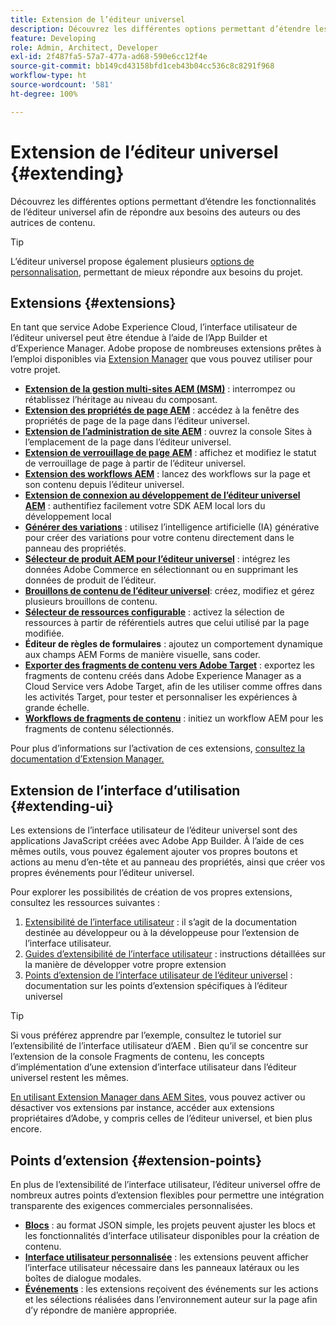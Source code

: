 ```yaml
---
title: Extension de l’éditeur universel
description: Découvrez les différentes options permettant d’étendre les fonctionnalités de l’éditeur universel afin de répondre aux besoins des auteurs ou des autrices de contenu.
feature: Developing
role: Admin, Architect, Developer
exl-id: 2f487fa5-57a7-477a-ad68-590e6cc12f4e
source-git-commit: bb149cd43158bfd1ceb43b04cc536c8c8291f968
workflow-type: ht
source-wordcount: '581'
ht-degree: 100%

---
```


# Extension de l’éditeur universel {#extending}

Découvrez les différentes options permettant d’étendre les fonctionnalités de l’éditeur universel afin de répondre aux besoins des auteurs ou des autrices de contenu.

>[!TIP]
>
>L’éditeur universel propose également plusieurs [options de personnalisation](/help/implementing/universal-editor/customizing.md), permettant de mieux répondre aux besoins du projet.

## Extensions {#extensions}

En tant que service Adobe Experience Cloud, l’interface utilisateur de l’éditeur universel peut être étendue à l’aide de l’App Builder et d’Experience Manager. Adobe propose de nombreuses extensions prêtes à l’emploi disponibles via [Extension Manager](https://experience.adobe.com/aem/extension-manager) que vous pouvez utiliser pour votre projet.

* **[Extension de la gestion multi-sites AEM (MSM)](/help/sites-cloud/authoring/universal-editor/authoring.md#inheritance)** : interrompez ou rétablissez l’héritage au niveau du composant.
* **[Extension des propriétés de page AEM](/help/sites-cloud/authoring/universal-editor/authoring.md#page-properties)** : accédez à la fenêtre des propriétés de page de la page dans l’éditeur universel.
* **[Extension de l’administration de site AEM](/help/sites-cloud/authoring/universal-editor/authoring.md#sites-console)** : ouvrez la console Sites à l’emplacement de la page dans l’éditeur universel.
* **[Extension de verrouillage de page AEM](/help/sites-cloud/authoring/universal-editor/authoring.md#locking-pages)** : affichez et modifiez le statut de verrouillage de page à partir de l’éditeur universel.
* **[Extension des workflows AEM](/help/sites-cloud/authoring/universal-editor/authoring.md#workflows)** : lancez des workflows sur la page et son contenu depuis l’éditeur universel.
* **[Extension de connexion au développement de l’éditeur universel AEM](/help/sites-cloud/authoring/universal-editor/authoring.md#developer-login)** : authentifiez facilement votre SDK AEM local lors du développement local
* **[Générer des variations](/help/generative-ai/generate-variations-integrated-editor.md)** : utilisez l’intelligence artificielle (IA) générative pour créer des variations pour votre contenu directement dans le panneau des propriétés.
* **[Sélecteur de produit AEM pour l’éditeur universel](https://developer.adobe.com/uix/docs/extension-manager/extension-developed-by-adobe/ue-product-picker/)** : intégrez les données Adobe Commerce en sélectionnant ou en supprimant les données de produit de l’éditeur.
* **[Brouillons de contenu de l’éditeur universel](https://developer.adobe.com/uix/docs/extension-manager/extension-developed-by-adobe/universal-editor-content-drafts/)**: créez, modifiez et gérez plusieurs brouillons de contenu.
* **[Sélecteur de ressources configurable](https://developer.adobe.com/uix/docs/extension-manager/extension-developed-by-adobe/configurable-asset-picker/)** : activez la sélection de ressources à partir de référentiels autres que celui utilisé par la page modifiée.
* **Éditeur de règles de formulaires** : ajoutez un comportement dynamique aux champs AEM Forms de manière visuelle, sans coder.
* **[Exporter des fragments de contenu vers Adobe Target](https://developer.adobe.com/uix/docs/extension-manager/extension-developed-by-adobe/exporting-content-fragment-to-adobe-target/)** : exportez les fragments de contenu créés dans Adobe Experience Manager as a Cloud Service vers Adobe Target, afin de les utiliser comme offres dans les activités Target, pour tester et personnaliser les expériences à grande échelle.
* **[Workflows de fragments de contenu](https://developer.adobe.com/uix/docs/extension-manager/extension-developed-by-adobe/content-fragments-workflows/)** : initiez un workflow AEM pour les fragments de contenu sélectionnés.

Pour plus d’informations sur l’activation de ces extensions, [consultez la documentation d’Extension Manager.](https://developer.adobe.com/uix/docs/extension-manager/feature-highlights/#enablingdisabling-extensions)

## Extension de l’interface d’utilisation {#extending-ui}

Les extensions de l’interface utilisateur de l’éditeur universel sont des applications JavaScript créées avec Adobe App Builder. À l’aide de ces mêmes outils, vous pouvez également ajouter vos propres boutons et actions au menu d’en-tête et au panneau des propriétés, ainsi que créer vos propres événements pour l’éditeur universel.

Pour explorer les possibilités de création de vos propres extensions, consultez les ressources suivantes :

1. [Extensibilité de l’interface utilisateur](https://developer.adobe.com/uix/docs/) : il s’agit de la documentation destinée au développeur ou à la développeuse pour l’extension de l’interface utilisateur.
1. [Guides d’extensibilité de l’interface utilisateur](https://developer.adobe.com/uix/docs/guides/) : instructions détaillées sur la manière de développer votre propre extension
1. [Points d’extension de l’interface utilisateur de l’éditeur universel](https://developer.adobe.com/uix/docs/services/aem-universal-editor/) : documentation sur les points d’extension spécifiques à l’éditeur universel

>[!TIP]
>
>Si vous préférez apprendre par l’exemple, consultez le tutoriel sur l’extensibilité de l’interface utilisateur d’AEM [](https://experienceleague.adobe.com/fr/docs/experience-manager-learn/cloud-service/developing/extensibility/ui/overview). Bien qu’il se concentre sur l’extension de la console Fragments de contenu, les concepts d’implémentation d’une extension d’interface utilisateur dans l’éditeur universel restent les mêmes.

[En utilisant Extension Manager dans AEM Sites](https://developer.adobe.com/uix/docs/extension-manager/), vous pouvez activer ou désactiver vos extensions par instance, accéder aux extensions propriétaires d’Adobe, y compris celles de l’éditeur universel, et bien plus encore.

## Points d’extension {#extension-points}

En plus de l’extensibilité de l’interface utilisateur, l’éditeur universel offre de nombreux autres points d’extension flexibles pour permettre une intégration transparente des exigences commerciales personnalisées.

* **[Blocs](https://www.aem.live/developer/block-collection)** : au format JSON simple, les projets peuvent ajuster les blocs et les fonctionnalités d’interface utilisateur disponibles pour la création de contenu.
* **[Interface utilisateur personnalisée](#extending-ui)** : les extensions peuvent afficher l’interface utilisateur nécessaire dans les panneaux latéraux ou les boîtes de dialogue modales.
* **[Événements](/help/implementing/universal-editor/events.md)** : les extensions reçoivent des événements sur les actions et les sélections réalisées dans l’environnement auteur sur la page afin d’y répondre de manière appropriée.
